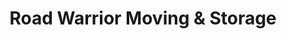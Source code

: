 ---
title: "Road Warrior Moving & Storage"
url: /arlington/road-warrior-moving-und-storage/
shop: Mieten
---